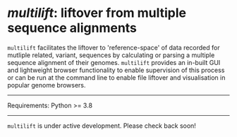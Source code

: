 # *multilift*: liftover from multiple sequence alignments

`multilift` facilitates the liftover to 'reference-space' of data recorded for
mutliple related, variant, sequences by calculating or parsing a multiple
sequence alignment of their genomes. `multilift` provides an in-built GUI and
lightweight browser functionality to enable supervision of this process or can
be run at the command line to enable file liftover and visualisation in
popular genome browsers.

---

Requirements: Python >= 3.8

---

`multilift` is under active development. Please check back soon!
